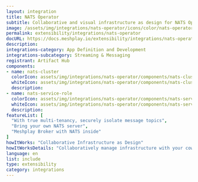 ```yaml
---
layout: integration
title: NATS Operator
subtitle: Collaborative and visual infrastructure as design for NATS Operator
image: /assets/img/integrations/nats-operator/icons/color/nats-operator-color.svg
permalink: extensibility/integrations/nats-operator
docURL: https://docs.meshplay.io/extensibility/integrations/nats-operator
description: 
integrations-category: App Definition and Development
integrations-subcategory: Streaming & Messaging
registrant: Artifact Hub
components: 
- name: nats-cluster
  colorIcon: assets/img/integrations/nats-operator/components/nats-cluster/icons/color/nats-cluster-color.svg
  whiteIcon: assets/img/integrations/nats-operator/components/nats-cluster/icons/white/nats-cluster-white.svg
  description: 
- name: nats-service-role
  colorIcon: assets/img/integrations/nats-operator/components/nats-service-role/icons/color/nats-service-role-color.svg
  whiteIcon: assets/img/integrations/nats-operator/components/nats-service-role/icons/white/nats-service-role-white.svg
  description: 
featureList: [
  "With true multi-tenancy, securely isolate message topics",
  "Bring your own NATS server",
  "Meshplay Broker with NATS inside"
]
howItWorks: "Collaborative Infrastructure as Design"
howItWorksDetails: "Collaboratively manage infrastructure with your coworkers synchronously sharing the same designs."
language: en
list: include
type: extensibility
category: integrations
---
```


